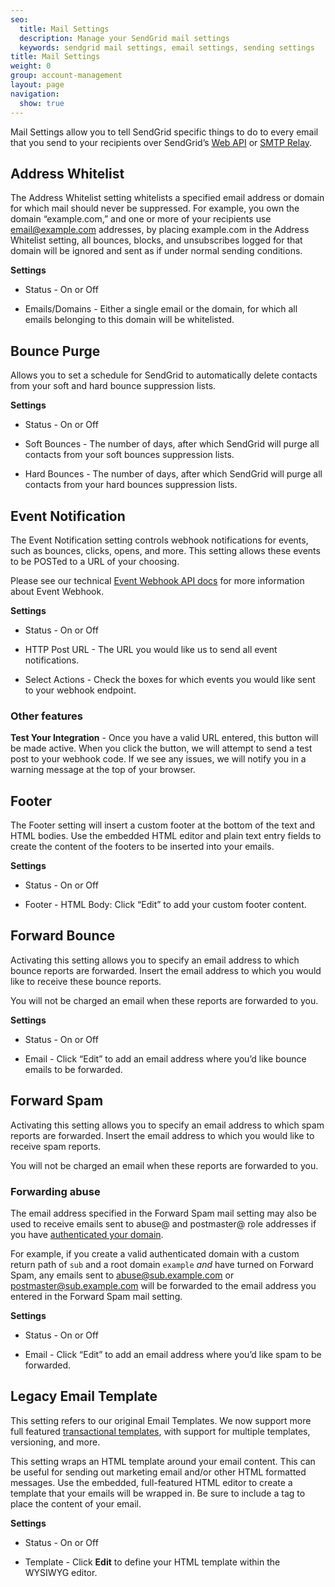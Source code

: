 ```yaml
---
seo:
  title: Mail Settings
  description: Manage your SendGrid mail settings
  keywords: sendgrid mail settings, email settings, sending settings
title: Mail Settings
weight: 0
group: account-management
layout: page
navigation:
  show: true
---
```


Mail Settings allow you to tell SendGrid specific things to do to every email that you send to your recipients over SendGrid’s [Web API]({{root_url}}/api-reference/) or [SMTP Relay]({{root_url}}/glossary/smtp-relay/).

## Address Whitelist

The Address Whitelist setting whitelists a specified email address or domain for which mail should never be suppressed. For example, you own the domain “example.com,” and one or more of your recipients use email@example.com addresses, by placing example.com in the Address Whitelist setting, all bounces, blocks, and unsubscribes logged for that domain will be ignored and sent as if under normal sending conditions.

**Settings**

- Status - On or Off

- Emails/Domains - Either a single email or the domain, for which all emails belonging to this domain will be whitelisted.

## Bounce Purge

Allows you to set a schedule for SendGrid to automatically delete contacts from your soft and hard bounce suppression lists.

**Settings**

- Status - On or Off

- Soft Bounces - The number of days, after which SendGrid will purge all contacts from your soft bounces suppression lists.

- Hard Bounces - The number of days, after which SendGrid will purge all contacts from your hard bounces suppression lists.

## Event Notification

The Event Notification setting controls webhook notifications for events, such as bounces, clicks, opens, and more. This setting allows these events to be POSTed to a URL of your choosing.

Please see our technical [Event Webhook API docs](/API_Reference/Webhooks/event.html) for more information about Event Webhook.

**Settings**

- Status - On or Off

- HTTP Post URL - The URL you would like us to send all event notifications.

- Select Actions - Check the boxes for which events you would like sent to your webhook endpoint.

### Other features

**Test Your Integration** - Once you have a valid URL entered, this button will be made active. When you click the button, we will attempt to send a test post to your webhook code. If we see any issues, we will notify you in a warning message at the top of your browser.

## Footer

The Footer setting will insert a custom footer at the bottom of the text and HTML bodies. Use the embedded HTML editor and plain text entry fields to create the content of the footers to be inserted into your emails.

**Settings**

- Status - On or Off

- Footer - HTML Body: Click “Edit” to add your custom footer content.

## Forward Bounce

Activating this setting allows you to specify an email address to which bounce reports are forwarded. Insert the email address to which you would like to receive these bounce reports.

<call-out>

You will not be charged an email when these reports are forwarded to you.

</call-out>

**Settings**

- Status - On or Off

- Email - Click “Edit” to add an email address where you’d like bounce emails to be forwarded.

## Forward Spam

Activating this setting allows you to specify an email address to which spam reports are forwarded. Insert the email address to which you would like to receive spam reports.

<call-out>

You will not be charged an email when these reports are forwarded to you.

</call-out>

### Forwarding abuse

The email address specified in the Forward Spam mail setting may also be used to receive emails sent to abuse@ and postmaster@ role addresses if you have [authenticated your domain]({{root_url}}/ui/account-and-settings/how-to-set-up-domain-authentication/).

For example, if you create a valid authenticated domain with a custom return path of `sub` and a root domain `example` _and_ have turned on Forward Spam, any emails sent to abuse@sub.example.com or postmaster@sub.example.com will be forwarded to the email address you entered in the Forward Spam mail setting.

**Settings**

- Status - On or Off

- Email - Click “Edit” to add an email address where you’d like spam to be forwarded.

## Legacy Email Template

<call-out type="warning">

This setting refers to our original Email Templates. We now support more full featured [transactional templates]({{root_url}}/ui/sending-email/how-to-send-an-email-with-dynamic-transactional-templates/), with support for multiple templates, versioning, and more.

</call-out>

This setting wraps an HTML template around your email content. This can be useful for sending out marketing email and/or other HTML formatted messages. Use the embedded, full-featured HTML editor to create a template that your emails will be wrapped in. Be sure to include a tag to place the content of your email.

**Settings**

- Status - On or Off

- Template - Click **Edit** to define your HTML template within the WYSIWYG editor.
